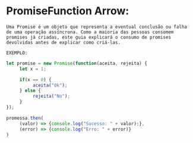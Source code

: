# PromiseFunction Arrow:

    Uma Promise é um objeto que representa a eventual conclusão ou falha de uma operação assíncrona. Como a maioria das pessoas consomem promises já criadas, este guia explicará o consumo de promises devolvidas antes de explicar como criá-las.

    EXEMPLO:
~~~javascript
let promise = new Promise(function(aceita, rejeita) {
     let x = 1;

     if(x == 0) {
          aceita("Ok");
     } else {
          rejeita("No");
     }
});

promessa.then(
     (valor) => {console.log("Sucesso: " + valor);},
     (error) => {console.log("Erro: " + error)}
)
~~~
